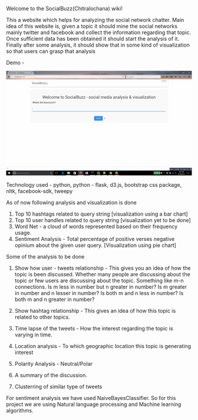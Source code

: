 Welcome to the SocialBuzz(Chitralochana) wiki!

This a website which helps for analyzing the social network chatter. Main idea of this website is, given a topic it should mine the social networks mainly twitter and facebook and collect the information regarding that topic. Once sufficient data has been obtained it should start the analysis of it. Finally after some analysis, it should show that in some kind of visualization so that users can grasp that analysis

Demo -

[![ScreenShot](SocialBuzz_Demo.png)](https://drive.google.com/open?id=0BxQoWoSofKvaVEZydkFhYzlRTms)

Technology used - python, python - flask, d3.js, bootstrap css package, nltk, facebook-sdk, tweepy

As of now following analysis and visualization is done
1. Top 10 hashtags related to query string [visualization using a bar chart]
2. Top 10 user handles related to query string [visualization yet to be done]
3. Word Net - a cloud of words represented based on their frequency usage.
4. Sentiment Analysis - Total percentage of positive verses negative opinium about the given user query. [Visualization using pie chart]

Some of the analysis to be done
1. Show how user - tweets relationship - This gives you an idea of how the topic is been discussed. Whether many people are discussing about the topic or few users are discussing about the topic. Something like m-n connections. Is m less in number but n greater in number? Is m greater in number and n lesser in number? Is both m and n less in number? Is both m and n greater in number?

2. Show hashtag relationship - This gives an idea of how this topic is related to other topics.

3. Time lapse of the tweets -  How the interest regarding the topic is varying in time.

4. Location analysis - To which geographic location this topic is generating interest

5. Polarity Analysis - Neutral/Polar

10. A summary of the discussion.

11. Clusterring of similar type of tweets

For sentiment analysis we have used NaiveBayesClassifier. So for this project we are using Natural language processing and Machine learning algorithms.

